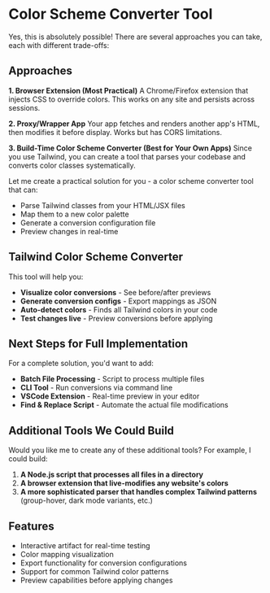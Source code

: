 # Color Scheme Converter Tool

Yes, this is absolutely possible! There are several approaches you can take, each with different trade-offs:

## Approaches

**1. Browser Extension (Most Practical)**
A Chrome/Firefox extension that injects CSS to override colors. This works on any site and persists across sessions.

**2. Proxy/Wrapper App**
Your app fetches and renders another app's HTML, then modifies it before display. Works but has CORS limitations.

**3. Build-Time Color Scheme Converter (Best for Your Own Apps)**
Since you use Tailwind, you can create a tool that parses your codebase and converts color classes systematically.

Let me create a practical solution for you - a color scheme converter tool that can:
- Parse Tailwind classes from your HTML/JSX files
- Map them to a new color palette
- Generate a conversion configuration file
- Preview changes in real-time

## Tailwind Color Scheme Converter

This tool will help you:

- **Visualize color conversions** - See before/after previews
- **Generate conversion configs** - Export mappings as JSON
- **Auto-detect colors** - Finds all Tailwind colors in your code
- **Test changes live** - Preview conversions before applying

## Next Steps for Full Implementation

For a complete solution, you'd want to add:

- **Batch File Processing** - Script to process multiple files
- **CLI Tool** - Run conversions via command line
- **VSCode Extension** - Real-time preview in your editor
- **Find & Replace Script** - Automate the actual file modifications

## Additional Tools We Could Build

Would you like me to create any of these additional tools? For example, I could build:

1. **A Node.js script that processes all files in a directory**
2. **A browser extension that live-modifies any website's colors**
3. **A more sophisticated parser that handles complex Tailwind patterns** (group-hover, dark mode variants, etc.)

## Features

- Interactive artifact for real-time testing
- Color mapping visualization
- Export functionality for conversion configurations
- Support for common Tailwind color patterns
- Preview capabilities before applying changes
